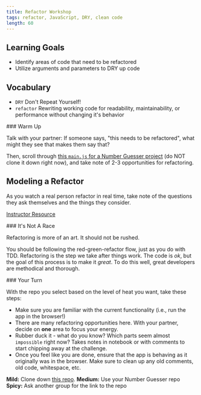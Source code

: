 ```yaml
---
title: Refactor Workshop
tags: refactor, JavaScript, DRY, clean code
length: 60
---
```


## Learning Goals

* Identify areas of code that need to be refactored
* Utilize arguments and parameters to DRY up code

## Vocabulary

- `DRY` Don't Repeat Yourself!
- `refactor` Rewriting working code for readability, maintainability, or performance without changing it's behavior

<section class="call-to-action">
### Warm Up

Talk with your partner: If someone says, "this needs to be refactored", what might they see that makes them say that?

Then, scroll through [this `main.js` for a Number Guesser project](https://github.com/turingschool-examples/num-guess-refactor/blob/master/main.js) (do NOT clone it down right now), and take note of 2-3 opportunities for refactoring.
</section>

## Modeling a Refactor

As you watch a real person refactor in real time, take note of the questions they ask themselves and the things they consider.

[Instructor Resource](https://github.com/turingschool/front-end-keys/blob/master/module-1/lesson-plans/refactoring.md)

<section class="note">
### It's Not A Race

Refactoring is more of an art. It should not be rushed.

You should be following the red-green-refactor flow, just as you do with TDD. Refactoring is the step we take after things work. The code is _ok_, but the goal of this process is to make it _great_. To do this well, great developers are methodical and thorough.
</section>

<section class="checks-for-understanding">
### Your Turn

With the repo you select based on the level of heat you want, take these steps:
- Make sure you are familiar with the current functionality (i.e., run the app in the browser!)
- There are many refactoring opportunities here. With your partner, decide on **one** area to focus your energy.
- Rubber duck it - what do you know? Which parts seem almost `impossible` right now? Takes notes in notebook or with comments to start chipping away at the challenge.
- Once you feel like you are done, ensure that the app is behaving as it originally was in the browser. Make sure to clean up any old comments, old code, whitespace, etc.

**Mild:** Clone down [this repo](https://github.com/turingschool-examples/num-guess-refactor).
**Medium:** Use your Number Guesser repo
**Spicy:** Ask another group for the link to the repo
</section>
